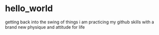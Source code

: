 # hello_world
getting back into the swing of things
i am practicing my github skills with a brand new physique and attitude for life
